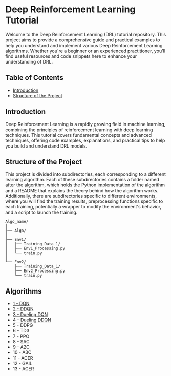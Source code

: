 # Deep Reinforcement Learning Tutorial

Welcome to the Deep Reinforcement Learning (DRL) tutorial repository. This project aims to provide a comprehensive guide and practical examples to help you understand and implement various Deep Reinforcement Learning algorithms. Whether you're a beginner or an experienced practitioner, you'll find useful resources and code snippets here to enhance your understanding of DRL.

## Table of Contents

- [Introduction](#introduction)
- [Structure of the Project](#structure-of-the-project)

## Introduction

Deep Reinforcement Learning is a rapidly growing field in machine learning, combining the principles of reinforcement learning with deep learning techniques. This tutorial covers fundamental concepts and advanced techniques, offering code examples, explanations, and practical tips to help you build and understand DRL models.

## Structure of the Project

This project is divided into subdirectories, each corresponding to a different learning algorithm. Each of these subdirectories contains a folder named after the algorithm, which holds the Python implementation of the algorithm and a README that explains the theory behind how the algorithm works. Additionally, there are subdirectories specific to different environments, where you will find the training results, preprocessing functions specific to each training, potentially a wrapper to modify the environment's behavior, and a script to launch the training.

```
Algo_name/
│
├── Algo/
│
├── Env1/
│   ├── Training_Data_1/
│   ├── Env1_Processing.py
│   └── train.py
│
└── Env2/
    ├── Training_Data_1/
    ├── Env2_Processing.py
    └── train.py
```

## Algorithms

- [1 - DQN](https://github.com/iamtitouche/DeepRL/tree/main/1-DQN)
- [2 - DDQN](https://github.com/iamtitouche/DeepRL/tree/main/2-DDQN)
- [3 - Dueling DQN](https://github.com/iamtitouche/DeepRL/tree/main/3-DuelingDQN)
- [4 - Dueling DDQN](https://github.com/iamtitouche/DeepRL/tree/main/4-DuelingDQN)
- 5 - DDPG
- 6 - TD3
- 7 - PPO
- 8 - SAC
- 9 - A2C
- 10 - A3C
- 11 - ACER
- 12 - GAIL
- 13 - ACER

